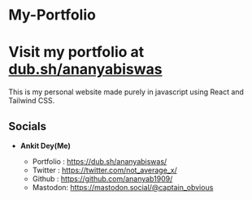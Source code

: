 # My-Portfolio
# Visit my portfolio at [dub.sh/ananyabiswas](https://dub.sh/ananyabiswas)

This is my personal website made purely in javascript using React and Tailwind CSS.

## Socials

- __Ankit Dey(Me)__
  
    - Portfolio : https://dub.sh/ananyabiswas/
    - Twitter : https://twitter.com/not_average_x/
    - Github : https://github.com/ananyab1909/
    - Mastodon: https://mastodon.social/@captain_obvious

